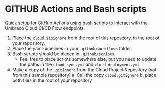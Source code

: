 # GITHUB Actions and Bash scripts
Quick setup for GitHub Actions using bash scripts to interact with the Umbraco Cloud CI/CD Flow endpoints.

1. Place the [`cloud.zipignore`](../../cloud.zipignore) from the root of this repository, in the root of your repository.
2. Place the yaml-pipelines in your `.github/workflows` folder.
3. Bash scripts should be placed in `.github/scripts`.
    - Feel free to place scripts somewhere else, but you need to update the paths in the `cloud-sync.yml` and `cloud-deployment.yml`
4. Make a copy of the `.gitignore` from the Cloud Project Repository (not from this sample repository)
    a. Call the copy `cloud.gitignore`
    b. place both files in the root of your repository
